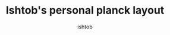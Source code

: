 ---
OS: []
author: ishtob
firmwares: [QMK]
hasHomeRowMods: False
hasLetterOnThumb: False
keymapImage: ishtob.png
keyCount: 48
keyboard: Planck
baseLayouts: ["QWERTY"]
languages: ['English']
layerCount: 10
title: "Ishtob's personal planck layout"
isSplit: False
stagger: ortholinear
summary: 
keymapUrl: https://github.com/ishtob/qmk_firmware/tree/master/keyboards/planck/keymaps/ishtob
writeup: https://github.com/ishtob/qmk_firmware/tree/master/keyboards/planck/keymaps/ishtob/readme.md
---